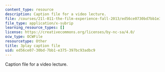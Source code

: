 ```yaml
---
content_type: resource
description: Caption file for a video lecture.
file: /courses/21l-011-the-film-experience-fall-2013/ed56ce0730bd7bb1e375397bc93adbc9_ilM34q8F6rY.srt
file_type: application/x-subrip
learning_resource_types: []
license: https://creativecommons.org/licenses/by-nc-sa/4.0/
ocw_type: OCWFile
resourcetype: Other
title: 3play caption file
uid: ed56ce07-30bd-7bb1-e375-397bc93adbc9
---
```

Caption file for a video lecture.